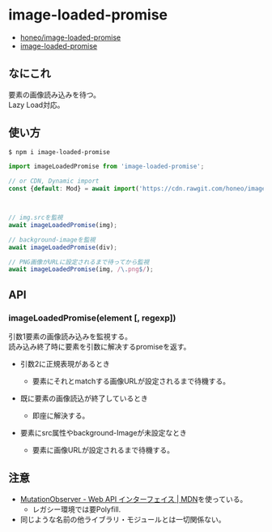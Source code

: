 # image-loaded-promise
* [honeo/image-loaded-promise](https://github.com/honeo/image-loaded-promise)  
* [image-loaded-promise](https://www.npmjs.com/package/image-loaded-promise)


## なにこれ
要素の画像読み込みを待つ。  
Lazy Load対応。


## 使い方
```bash
$ npm i image-loaded-promise
```
```js
import imageLoadedPromise from 'image-loaded-promise';

// or CDN, Dynamic import
const {default: Mod} = await import('https://cdn.rawgit.com/honeo/image-loaded-promise/master/image-loaded.min.mjs');



// img.srcを監視
await imageLoadedPromise(img);

// background-imageを監視
await imageLoadedPromise(div);

// PNG画像がURLに設定されるまで待ってから監視
await imageLoadedPromise(img, /\.png$/);
```



## API

### imageLoadedPromise(element [, regexp])
引数1要素の画像読み込みを監視する。  
読み込み終了時に要素を引数に解决するpromiseを返す。  

* 引数2に正規表現があるとき
	- 要素にそれとmatchする画像URLが設定されるまで待機する。

* 既に要素の画像読込が終了しているとき
	- 即座に解決する。

* 要素にsrc属性やbackground-Imageが未設定なとき
	- 要素に画像URLが設定されるまで待機する。


## 注意
* [MutationObserver - Web API インターフェイス | MDN](https://developer.mozilla.org/ja/docs/Web/API/MutationObserver)を使っている。
	- レガシー環境では要Polyfill.
* 同じような名前の他ライブラリ・モジュールとは一切関係ない。
